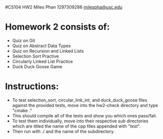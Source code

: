 #CS104 HW2
Miles Phan
1297309286
milespha@usc.edu

# Homework 2 consists of:
- Quiz on Git
- Quiz on Abstract Data Types
- Quiz on Recursion and Linked Lists
- Selection Sort Practive
- Circularly Linked List Practice
- Duck Duck Goose Game

# Instructions:
- To test selection_sort, circular_link_int, 
and duck_duck_goose files against the provided tests, 
move into the hw2-check directory and type "cmake ." 
- This should compile all of the tests and show you 
which ones pass/fail. 
- To test them individually, move
 into their respective sub directories which are 
 titled the name of the cpp files appended with 
 "_test_". 
 - Then run with ./ and the name of the 
 subdirectory. 
